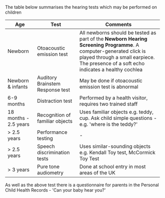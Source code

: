 The table below summarises the hearing tests which may be performed on children  
  


| **Age** | **Test** | **Comments** |
| --- | --- | --- |
| Newborn | Otoacoustic emission test | All newborns should be tested as part of the **Newborn Hearing Screening Programme**. A computer\-generated click is played through a small earpiece. The presence of a soft echo indicates a healthy cochlea |
| Newborn \& infants | Auditory Brainstem Response test | May be done if otoacoustic emission test is abnormal |
| 6\-9 months | Distraction test | Performed by a health visitor, requires two trained staff |
| 18 months \- 2\.5 years | Recognition of familiar objects | Uses familiar objects e.g. teddy, cup. Ask child simple questions \- e.g. 'where is the teddy?' |
| \> 2\.5 years | Performance testing | \- |
| \> 2\.5 years | Speech discrimination tests | Uses similar\-sounding objects e.g. Kendall Toy test, McCormick Toy Test |
| \> 3 years | Pure tone audiometry | Done at school entry in most areas of the UK |

  
As well as the above test there is a questionnaire for parents in the Personal Child Health Records \- 'Can your baby hear you?'